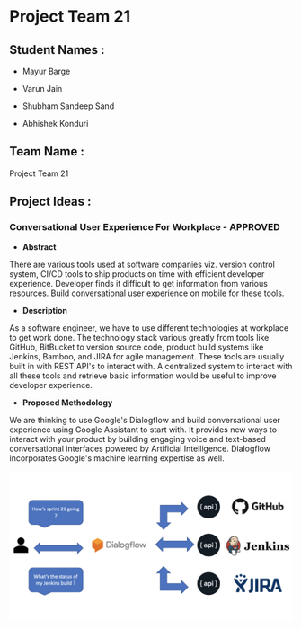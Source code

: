 # Project Team 21

## Student Names :

- Mayur Barge

- Varun Jain

- Shubham Sandeep Sand

- Abhishek Konduri



## Team Name :

Project Team 21

## Project Ideas : 



### Conversational User Experience For Workplace  - APPROVED

- **Abstract**

There are various tools used at software companies viz. version control system, CI/CD tools to ship products on time with efficient developer experience. Developer finds it difficult to get information from various resources. Build conversational user experience on mobile for these tools. 

- **Description**

As a software engineer, we have to use different technologies at workplace to get work done. The technology stack various greatly from tools like GitHub, BitBucket to version source code, product build systems like Jenkins, Bamboo, and JIRA for agile management. These tools are usually built in with REST API's to interact with. A centralized system to interact with all these tools and retrieve basic information would be useful to improve developer experience.

- **Proposed Methodology**

We are thinking to use Google's Dialogflow and build conversational user experience using Google Assistant to start with. It provides new ways to interact with your product by building engaging voice and text-based conversational interfaces powered by Artificial Intelligence. Dialogflow incorporates Google's machine learning expertise as well.

![workflow](workflow.png)
